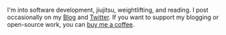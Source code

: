 I'm into software development, jiujitsu, weightlifting, and reading. I post occasionally on my [Blog](https://dickdavis.dev) and [Twitter](https://twitter.com/d3d1rty). If you want to support my blogging or open-source work, you can [buy me a coffee](https://www.buymeacoffee.com/d3d1rty).
